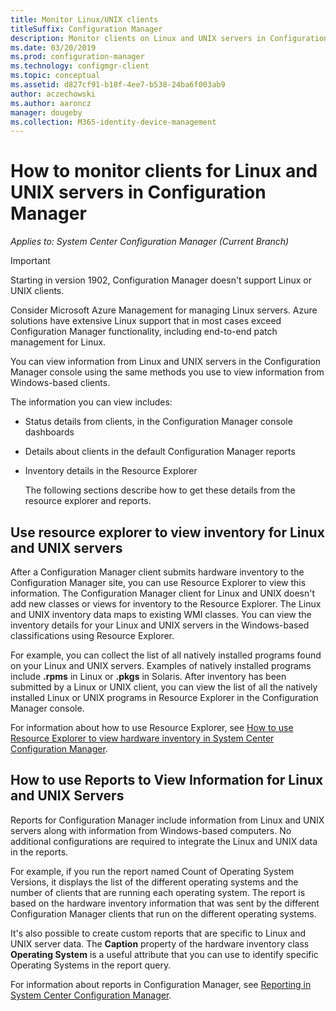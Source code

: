 ```yaml
---
title: Monitor Linux/UNIX clients
titleSuffix: Configuration Manager
description: Monitor clients on Linux and UNIX servers in Configuration Manager.
ms.date: 03/20/2019
ms.prod: configuration-manager
ms.technology: configmgr-client
ms.topic: conceptual
ms.assetid: d827cf91-b18f-4ee7-b538-24ba6f003ab9
author: aczechowski
ms.author: aaroncz
manager: dougeby
ms.collection: M365-identity-device-management
---
```


# How to monitor clients for Linux and UNIX servers in Configuration Manager

*Applies to: System Center Configuration Manager (Current Branch)*

> [!Important]  
> Starting in version 1902, Configuration Manager doesn't support Linux or UNIX clients. 
> 
> Consider Microsoft Azure Management for managing Linux servers. Azure solutions have extensive Linux support that in most cases exceed Configuration Manager functionality, including end-to-end patch management for Linux.

You can view information from Linux and UNIX servers in the Configuration Manager console using the same methods you use to view information from Windows-based clients.  

 The information you can view includes:  

- Status details from clients, in the Configuration Manager console dashboards  

- Details about clients in the default Configuration Manager reports  

- Inventory details in the Resource Explorer  

  The following sections describe how to get these details from the resource explorer and reports.  

##  <a name="BKMK_UseResourceExpforLnU"></a> Use resource explorer to view inventory for Linux and UNIX servers  

 After a Configuration Manager client submits hardware inventory to the Configuration Manager site, you can use Resource Explorer to view this information. The Configuration Manager client for Linux and UNIX doesn't add new classes or views for inventory to the Resource Explorer. The Linux and UNIX inventory data maps to existing WMI classes. You can view the inventory details for your Linux and UNIX servers in the Windows-based classifications using Resource Explorer.  

 For example, you can collect the list of all natively installed programs found on your Linux and UNIX servers. Examples of natively installed programs include **.rpms** in Linux or **.pkgs** in Solaris. After inventory has been submitted by a Linux or UNIX client, you can view the list of all the natively installed Linux or UNIX programs in Resource Explorer in the Configuration Manager console.  

 For information about how to use Resource Explorer, see [How to use Resource Explorer to view hardware inventory in System Center Configuration Manager](../../../core/clients/manage/inventory/use-resource-explorer-to-view-hardware-inventory.md).  

##  <a name="BKMK_UseReportsforLnU"></a> How to use Reports to View Information for Linux and UNIX Servers  
 Reports for Configuration Manager include information from Linux and UNIX servers along with information from Windows-based computers. No additional configurations are required to integrate the Linux and UNIX data in the reports.  

 For example, if you run the report named Count of Operating System Versions, it displays the list of the different operating systems and the number of clients that are running each operating system. The report is based on the hardware inventory information that was sent by the different Configuration Manager clients that run on the different operating systems.  

 It's also possible to create custom reports that are specific to Linux and UNIX server data. The **Caption** property of the hardware inventory class **Operating System** is a useful attribute that you can use to identify specific Operating Systems in the report query.  

 For information about reports in Configuration Manager, see [Reporting in System Center Configuration Manager](../../../core/servers/manage/reporting.md).  
